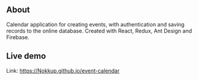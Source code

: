 ## About

Calendar application for creating events, with authentication and saving records to the online database.
Created with React, Redux, Ant Design and Firebase.

## Live demo

Link: https://Nokkup.github.io/event-calendar
